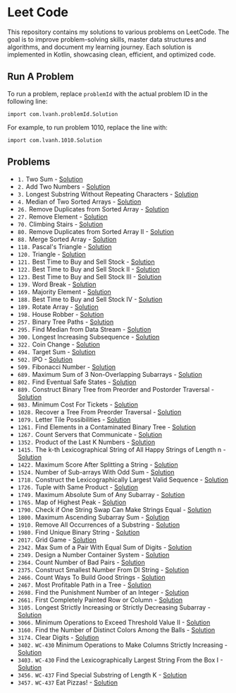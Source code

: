 # Leet Code
This repository contains my solutions to various problems on LeetCode. The goal is to improve problem-solving skills, master data structures and algorithms, and document my learning journey. Each solution is implemented in Kotlin, showcasing clean, efficient, and optimized code.
## Run A Problem
To run a problem, replace `problemId` with the actual problem ID in the following line:
```
import com.lvanh.problemId.Solution
```
For example, to run problem 1010, replace the line with:
```
import com.lvanh.1010.Solution
```
## Problems
- `1.` Two Sum - [Solution](https://github.com/LVAnh/leet-code/tree/main/src/main/kotlin/p1/Solution.kt)
- `2.` Add Two Numbers - [Solution](https://github.com/LVAnh/leet-code/tree/main/src/main/kotlin/p2/Solution.kt)
- `3.` Longest Substring Without Repeating Characters - [Solution](https://github.com/LVAnh/leet-code/tree/main/src/main/kotlin/p3/Solution.kt)
- `4.` Median of Two Sorted Arrays - [Solution](https://github.com/LVAnh/leet-code/tree/main/src/main/kotlin/p4/Solution.kt)
- `26.` Remove Duplicates from Sorted Array - [Solution](https://github.com/LVAnh/leet-code/tree/main/src/main/kotlin/p26/Solution.kt)
- `27.` Remove Element - [Solution](https://github.com/LVAnh/leet-code/tree/main/src/main/kotlin/p27/Solution.kt)
- `70.` Climbing Stairs - [Solution](https://github.com/LVAnh/leet-code/tree/main/src/main/kotlin/p70/Solution.kt)
- `80.` Remove Duplicates from Sorted Array II - [Solution](https://github.com/LVAnh/leet-code/tree/main/src/main/kotlin/p80/Solution.kt)
- `88.` Merge Sorted Array - [Solution](https://github.com/LVAnh/leet-code/tree/main/src/main/kotlin/p88/Solution.kt)
- `118.` Pascal's Triangle - [Solution](https://github.com/LVAnh/leet-code/tree/main/src/main/kotlin/p118/Solution.kt)
- `120.` Triangle - [Solution](https://github.com/LVAnh/leet-code/tree/main/src/main/kotlin/p120/Solution.kt)
- `121.` Best Time to Buy and Sell Stock - [Solution](https://github.com/LVAnh/leet-code/tree/main/src/main/kotlin/p121/Solution.kt)
- `122.` Best Time to Buy and Sell Stock II - [Solution](https://github.com/LVAnh/leet-code/tree/main/src/main/kotlin/p122/Solution.kt)
- `123.` Best Time to Buy and Sell Stock III - [Solution](https://github.com/LVAnh/leet-code/tree/main/src/main/kotlin/p123/Solution.kt)
- `139.` Word Break - [Solution](https://github.com/LVAnh/leet-code/tree/main/src/main/kotlin/p139/Solution.kt)
- `169.` Majority Element - [Solution](https://github.com/LVAnh/leet-code/tree/main/src/main/kotlin/p169/Solution.kt)
- `188.` Best Time to Buy and Sell Stock IV - [Solution](https://github.com/LVAnh/leet-code/tree/main/src/main/kotlin/p188/Solution.kt)
- `189.` Rotate Array - [Solution](https://github.com/LVAnh/leet-code/tree/main/src/main/kotlin/p189/Solution.kt)
- `198.` House Robber - [Solution](https://github.com/LVAnh/leet-code/tree/main/src/main/kotlin/p198/Solution.kt)
- `257.` Binary Tree Paths - [Solution](https://github.com/LVAnh/leet-code/tree/main/src/main/kotlin/p257/Solution.kt)
- `295.` Find Median from Data Stream - [Solution](https://github.com/LVAnh/leet-code/tree/main/src/main/kotlin/p295/Solution.kt)
- `300.` Longest Increasing Subsequence - [Solution](https://github.com/LVAnh/leet-code/tree/main/src/main/kotlin/p300/Solution.kt)
- `322.` Coin Change - [Solution](https://github.com/LVAnh/leet-code/tree/main/src/main/kotlin/p322/Solution.kt)
- `494.` Target Sum - [Solution](https://github.com/LVAnh/leet-code/tree/main/src/main/kotlin/p494/Solution.kt)
- `502.` IPO - [Solution](https://github.com/LVAnh/leet-code/tree/main/src/main/kotlin/p502/Solution.kt)
- `509.` Fibonacci Number - [Solution](https://github.com/LVAnh/leet-code/tree/main/src/main/kotlin/p509/Solution.kt)
- `689.` Maximum Sum of 3 Non-Overlapping Subarrays - [Solution](https://github.com/LVAnh/leet-code/tree/main/src/main/kotlin/p689/Solution.kt)
- `802.` Find Eventual Safe States - [Solution](https://github.com/LVAnh/leet-code/tree/main/src/main/kotlin/p802/Solution.kt)
- `889.` Construct Binary Tree from Preorder and Postorder Traversal - [Solution](https://github.com/LVAnh/leet-code/tree/main/src/main/kotlin/p889/Solution.kt)
- `983.` Minimum Cost For Tickets - [Solution](https://github.com/LVAnh/leet-code/tree/main/src/main/kotlin/p983/Solution.kt)
- `1028.` Recover a Tree From Preorder Traversal - [Solution](https://github.com/LVAnh/leet-code/tree/main/src/main/kotlin/p1028/Solution.kt)
- `1079.` Letter Tile Possibilities - [Solution](https://github.com/LVAnh/leet-code/tree/main/src/main/kotlin/p1079/Solution.kt)
- `1261.` Find Elements in a Contaminated Binary Tree - [Solution](https://github.com/LVAnh/leet-code/tree/main/src/main/kotlin/p1261/Solution.kt)
- `1267.` Count Servers that Communicate - [Solution](https://github.com/LVAnh/leet-code/tree/main/src/main/kotlin/p1267/Solution.kt)
- `1352.` Product of the Last K Numbers - [Solution](https://github.com/LVAnh/leet-code/tree/main/src/main/kotlin/p1352/Solution.kt)
- `1415.` The k-th Lexicographical String of All Happy Strings of Length n - [Solution](https://github.com/LVAnh/leet-code/tree/main/src/main/kotlin/p1415/Solution.kt)
- `1422.` Maximum Score After Splitting a String - [Solution](https://github.com/LVAnh/leet-code/tree/main/src/main/kotlin/p1422/Solution.kt)
- `1524.` Number of Sub-arrays With Odd Sum - [Solution](https://github.com/LVAnh/leet-code/tree/main/src/main/kotlin/p1524/Solution.kt)
- `1718.` Construct the Lexicographically Largest Valid Sequence - [Solution](https://github.com/LVAnh/leet-code/tree/main/src/main/kotlin/p1718/Solution.kt)
- `1726.` Tuple with Same Product - [Solution](https://github.com/LVAnh/leet-code/tree/main/src/main/kotlin/p1726/Solution.kt)
- `1749.` Maximum Absolute Sum of Any Subarray - [Solution](https://github.com/LVAnh/leet-code/tree/main/src/main/kotlin/p1749/Solution.kt)
- `1765.` Map of Highest Peak - [Solution](https://github.com/LVAnh/leet-code/tree/main/src/main/kotlin/p1765/Solution.kt)
- `1790.` Check if One String Swap Can Make Strings Equal - [Solution](https://github.com/LVAnh/leet-code/tree/main/src/main/kotlin/p1790/Solution.kt)
- `1800.` Maximum Ascending Subarray Sum - [Solution](https://github.com/LVAnh/leet-code/tree/main/src/main/kotlin/p1800/Solution.kt)
- `1910.` Remove All Occurrences of a Substring - [Solution](https://github.com/LVAnh/leet-code/tree/main/src/main/kotlin/p1910/Solution.kt)
- `1980.` Find Unique Binary String - [Solution](https://github.com/LVAnh/leet-code/tree/main/src/main/kotlin/p1980/Solution.kt)
- `2017.` Grid Game - [Solution](https://github.com/LVAnh/leet-code/tree/main/src/main/kotlin/p2017/Solution.kt)
- `2342.` Max Sum of a Pair With Equal Sum of Digits - [Solution](https://github.com/LVAnh/leet-code/tree/main/src/main/kotlin/p2342/Solution.kt)
- `2349.` Design a Number Container System - [Solution](https://github.com/LVAnh/leet-code/tree/main/src/main/kotlin/p2349/Solution.kt)
- `2364.` Count Number of Bad Pairs - [Solution](https://github.com/LVAnh/leet-code/tree/main/src/main/kotlin/p2364/Solution.kt)
- `2375.` Construct Smallest Number From DI String - [Solution](https://github.com/LVAnh/leet-code/tree/main/src/main/kotlin/p2375/Solution.kt)
- `2466.` Count Ways To Build Good Strings - [Solution](https://github.com/LVAnh/leet-code/tree/main/src/main/kotlin/p2466/Solution.kt)
- `2467.` Most Profitable Path in a Tree - [Solution](https://github.com/LVAnh/leet-code/tree/main/src/main/kotlin/p2467/Solution.kt)
- `2698.` Find the Punishment Number of an Integer - [Solution](https://github.com/LVAnh/leet-code/tree/main/src/main/kotlin/p2698/Solution.kt)
- `2661.` First Completely Painted Row or Column - [Solution](https://github.com/LVAnh/leet-code/tree/main/src/main/kotlin/p2661/Solution.kt)
- `3105.` Longest Strictly Increasing or Strictly Decreasing Subarray - [Solution](https://github.com/LVAnh/leet-code/tree/main/src/main/kotlin/p3105/Solution.kt)
- `3066.` Minimum Operations to Exceed Threshold Value II - [Solution](https://github.com/LVAnh/leet-code/tree/main/src/main/kotlin/p3066/Solution.kt)
- `3160.` Find the Number of Distinct Colors Among the Balls - [Solution](https://github.com/LVAnh/leet-code/tree/main/src/main/kotlin/p3160/Solution.kt)
- `3174.` Clear Digits - [Solution](https://github.com/LVAnh/leet-code/tree/main/src/main/kotlin/p3174/Solution.kt)
- `3402.` `WC-430` Minimum Operations to Make Columns Strictly Increasing - [Solution](https://github.com/LVAnh/leet-code/tree/main/src/main/kotlin/p3402/Solution.kt)
- `3403.` `WC-430` Find the Lexicographically Largest String From the Box I - [Solution](https://github.com/LVAnh/leet-code/tree/main/src/main/kotlin/p3403/Solution.kt)
- `3456.` `WC-437` Find Special Substring of Length K - [Solution](https://github.com/LVAnh/leet-code/tree/main/src/main/kotlin/p3456/Solution.kt)
- `3457.` `WC-437` Eat Pizzas! - [Solution](https://github.com/LVAnh/leet-code/tree/main/src/main/kotlin/p3457/Solution.kt)
